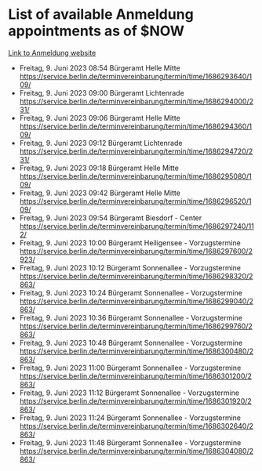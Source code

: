 # List of available Anmeldung appointments as of $NOW
[Link to Anmeldung website](https://service.berlin.de/terminvereinbarung/termin/tag.php?termin=1&anliegen[]=120686&dienstleisterlist=122210,122217,327316,122219,327312,122227,327314,122231,327346,122243,327348,122254,122252,329742,122260,329745,122262,329748,122271,327278,122273,327274,122277,327276,330436,122280,327294,122282,327290,122284,327292,122291,327270,122285,327266,122286,327264,122296,327268,150230,329760,122297,327286,122294,327284,122312,329763,122314,329775,122304,327330,122311,327334,122309,327332,317869,122281,327352,122279,329772,122283,122276,327324,122274,327326,122267,329766,122246,327318,122251,327320,122257,327322,122208,327298,122226,327300&herkunft=http%3A%2F%2Fservice.berlin.de%2Fdienstleistung%2F120686%2F)
- Freitag, 9. Juni 2023 08:54 Bürgeramt Helle Mitte https://service.berlin.de/terminvereinbarung/termin/time/1686293640/109/
- Freitag, 9. Juni 2023 09:00 Bürgeramt Lichtenrade https://service.berlin.de/terminvereinbarung/termin/time/1686294000/231/
- Freitag, 9. Juni 2023 09:06 Bürgeramt Helle Mitte https://service.berlin.de/terminvereinbarung/termin/time/1686294360/109/
- Freitag, 9. Juni 2023 09:12 Bürgeramt Lichtenrade https://service.berlin.de/terminvereinbarung/termin/time/1686294720/231/
- Freitag, 9. Juni 2023 09:18 Bürgeramt Helle Mitte https://service.berlin.de/terminvereinbarung/termin/time/1686295080/109/
- Freitag, 9. Juni 2023 09:42 Bürgeramt Helle Mitte https://service.berlin.de/terminvereinbarung/termin/time/1686296520/109/
- Freitag, 9. Juni 2023 09:54 Bürgeramt Biesdorf - Center https://service.berlin.de/terminvereinbarung/termin/time/1686297240/112/
- Freitag, 9. Juni 2023 10:00 Bürgeramt Heiligensee - Vorzugstermine https://service.berlin.de/terminvereinbarung/termin/time/1686297600/2923/
- Freitag, 9. Juni 2023 10:12 Bürgeramt Sonnenallee - Vorzugstermine https://service.berlin.de/terminvereinbarung/termin/time/1686298320/2863/
- Freitag, 9. Juni 2023 10:24 Bürgeramt Sonnenallee - Vorzugstermine https://service.berlin.de/terminvereinbarung/termin/time/1686299040/2863/
- Freitag, 9. Juni 2023 10:36 Bürgeramt Sonnenallee - Vorzugstermine https://service.berlin.de/terminvereinbarung/termin/time/1686299760/2863/
- Freitag, 9. Juni 2023 10:48 Bürgeramt Sonnenallee - Vorzugstermine https://service.berlin.de/terminvereinbarung/termin/time/1686300480/2863/
- Freitag, 9. Juni 2023 11:00 Bürgeramt Sonnenallee - Vorzugstermine https://service.berlin.de/terminvereinbarung/termin/time/1686301200/2863/
- Freitag, 9. Juni 2023 11:12 Bürgeramt Sonnenallee - Vorzugstermine https://service.berlin.de/terminvereinbarung/termin/time/1686301920/2863/
- Freitag, 9. Juni 2023 11:24 Bürgeramt Sonnenallee - Vorzugstermine https://service.berlin.de/terminvereinbarung/termin/time/1686302640/2863/
- Freitag, 9. Juni 2023 11:48 Bürgeramt Sonnenallee - Vorzugstermine https://service.berlin.de/terminvereinbarung/termin/time/1686304080/2863/
